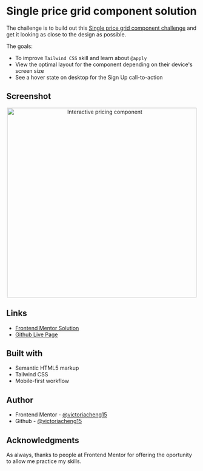 # Single price grid component solution

The challenge is to build out this [Single price grid component challenge](https://www.frontendmentor.io/challenges/single-price-grid-component-5ce41129d0ff452fec5abbbc) and get it looking as close to the design as possible.

The goals:

- To improve `Tailwind CSS` skill and learn about `@apply`
- View the optimal layout for the component depending on their device's screen size
- See a hover state on desktop for the Sign Up call-to-action

## Screenshot

<div align="center">
  <img src="https://user-images.githubusercontent.com/35031228/145903251-7c63bee5-58b7-43fe-b8f4-001539333998.png" alt="Interactive pricing component" width="500"/>
</div>

## Links

- [Frontend Mentor Solution](https://www.frontendmentor.io/solutions/single-price-component-built-with-tailwindcss-GI-crjkIx)
- [Github Live Page](https://victoriacheng15.github.io/frontend-mentor-challenges/single-price-component/)

## Built with

- Semantic HTML5 markup
- Tailwind CSS
- Mobile-first workflow

## Author

- Frontend Mentor - [@victoriacheng15](https://www.frontendmentor.io/profile/victoriacheng15)
- Github - [@victoriacheng15](https://github.com/victoriacheng15)

## Acknowledgments

As always, thanks to people at Frontend Mentor for offering the oportunity to allow me practice my skills.
